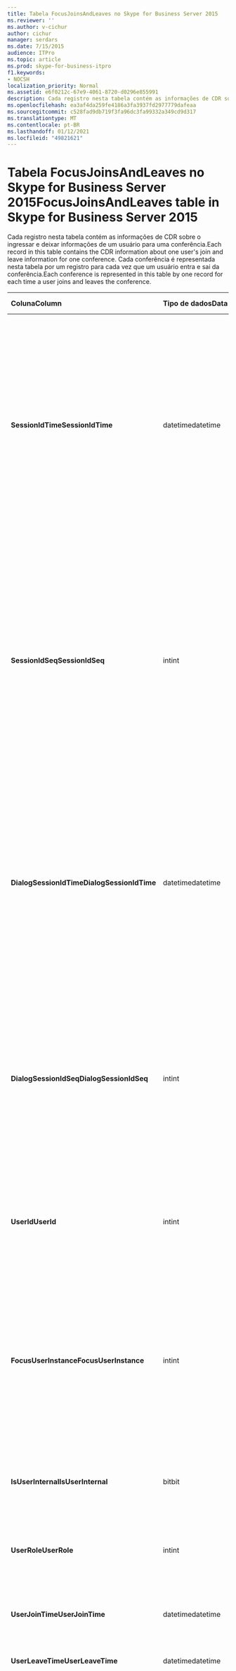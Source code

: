 ```yaml
---
title: Tabela FocusJoinsAndLeaves no Skype for Business Server 2015
ms.reviewer: ''
ms.author: v-cichur
author: cichur
manager: serdars
ms.date: 7/15/2015
audience: ITPro
ms.topic: article
ms.prod: skype-for-business-itpro
f1.keywords:
- NOCSH
localization_priority: Normal
ms.assetid: e6f0212c-67e9-4061-8720-d0296e855991
description: Cada registro nesta tabela contém as informações de CDR sobre o ingressar e deixar informações de um usuário para uma conferência. Cada conferência é representada nesta tabela por um registro para cada vez que um usuário entra e sai da conferência.
ms.openlocfilehash: ea3af4da259fe4186a3fa3937fd2977779dafeaa
ms.sourcegitcommit: c528fad9db719f3fa96dc3fa99332a349cd9d317
ms.translationtype: MT
ms.contentlocale: pt-BR
ms.lasthandoff: 01/12/2021
ms.locfileid: "49821621"
---
```

# <a name="focusjoinsandleaves-table-in-skype-for-business-server-2015"></a><span data-ttu-id="310e7-104">Tabela FocusJoinsAndLeaves no Skype for Business Server 2015</span><span class="sxs-lookup"><span data-stu-id="310e7-104">FocusJoinsAndLeaves table in Skype for Business Server 2015</span></span>
 
<span data-ttu-id="310e7-105">Cada registro nesta tabela contém as informações de CDR sobre o ingressar e deixar informações de um usuário para uma conferência.</span><span class="sxs-lookup"><span data-stu-id="310e7-105">Each record in this table contains the CDR information about one user's join and leave information for one conference.</span></span> <span data-ttu-id="310e7-106">Cada conferência é representada nesta tabela por um registro para cada vez que um usuário entra e sai da conferência.</span><span class="sxs-lookup"><span data-stu-id="310e7-106">Each conference is represented in this table by one record for each time a user joins and leaves the conference.</span></span>
  
|<span data-ttu-id="310e7-107">**Coluna**</span><span class="sxs-lookup"><span data-stu-id="310e7-107">**Column**</span></span>|<span data-ttu-id="310e7-108">**Tipo de dados**</span><span class="sxs-lookup"><span data-stu-id="310e7-108">**Data Type**</span></span>|<span data-ttu-id="310e7-109">**Chave/Índice**</span><span class="sxs-lookup"><span data-stu-id="310e7-109">**Key/Index**</span></span>|<span data-ttu-id="310e7-110">**Detalhes**</span><span class="sxs-lookup"><span data-stu-id="310e7-110">**Details**</span></span>|
|:-----|:-----|:-----|:-----|
|<span data-ttu-id="310e7-111">**SessionIdTime**</span><span class="sxs-lookup"><span data-stu-id="310e7-111">**SessionIdTime**</span></span> <br/> |<span data-ttu-id="310e7-112">datetime</span><span class="sxs-lookup"><span data-stu-id="310e7-112">datetime</span></span>  <br/> |<span data-ttu-id="310e7-113">Primário, externo</span><span class="sxs-lookup"><span data-stu-id="310e7-113">Primary, Foreign</span></span>  <br/> |<span data-ttu-id="310e7-114">Hora da instância da conferência.</span><span class="sxs-lookup"><span data-stu-id="310e7-114">Time of conference instance.</span></span> <span data-ttu-id="310e7-115">Usado em conjunto com **SessionIdSeq para** identificar exclusivamente uma instância de conferência.</span><span class="sxs-lookup"><span data-stu-id="310e7-115">Used in conjunction with **SessionIdSeq** to uniquely identify a conference instance.</span></span> <span data-ttu-id="310e7-116">Consulte a [tabela Conferências no Skype for Business Server 2015](conferences.md) para obter mais informações.</span><span class="sxs-lookup"><span data-stu-id="310e7-116">See the [Conferences table in Skype for Business Server 2015](conferences.md) for more information.</span></span> <br/> |
|<span data-ttu-id="310e7-117">**SessionIdSeq**</span><span class="sxs-lookup"><span data-stu-id="310e7-117">**SessionIdSeq**</span></span> <br/> |<span data-ttu-id="310e7-118">int</span><span class="sxs-lookup"><span data-stu-id="310e7-118">int</span></span>  <br/> |<span data-ttu-id="310e7-119">Primário, externo</span><span class="sxs-lookup"><span data-stu-id="310e7-119">Primary, Foreign</span></span>  <br/> |<span data-ttu-id="310e7-120">Número de ID para identificar a instância da conferência.</span><span class="sxs-lookup"><span data-stu-id="310e7-120">ID number to identify the conference instance.</span></span> <span data-ttu-id="310e7-121">Usado em conjunto com **SessionIdTime** para identificar exclusivamente uma instância de conferência.</span><span class="sxs-lookup"><span data-stu-id="310e7-121">Used in conjunction with **SessionIdTime** to uniquely identify a conference instance.</span></span> <span data-ttu-id="310e7-122">Consulte a [tabela Conferências no Skype for Business Server 2015](conferences.md) para obter mais informações.</span><span class="sxs-lookup"><span data-stu-id="310e7-122">See the [Conferences table in Skype for Business Server 2015](conferences.md) for more information.</span></span> <br/> |
|<span data-ttu-id="310e7-123">**DialogSessionIdTime**</span><span class="sxs-lookup"><span data-stu-id="310e7-123">**DialogSessionIdTime**</span></span> <br/> |<span data-ttu-id="310e7-124">datetime</span><span class="sxs-lookup"><span data-stu-id="310e7-124">datetime</span></span>  <br/> |<span data-ttu-id="310e7-125">Primário, Estrangeiro</span><span class="sxs-lookup"><span data-stu-id="310e7-125">Primary, Foreign</span></span>  <br/> |<span data-ttu-id="310e7-126">Tempo da solicitação de sessão.</span><span class="sxs-lookup"><span data-stu-id="310e7-126">Time of session request.</span></span> <span data-ttu-id="310e7-127">Usado em conjunto com **SessionIdSeq** para identificar exclusivamente uma sessão.</span><span class="sxs-lookup"><span data-stu-id="310e7-127">Used in conjunction with **SessionIdSeq** to uniquely identify a session.</span></span> <span data-ttu-id="310e7-128">Consulte a [tabela Dialogs no Skype for Business Server 2015](dialogs.md) para obter mais informações.</span><span class="sxs-lookup"><span data-stu-id="310e7-128">See the [Dialogs table in Skype for Business Server 2015](dialogs.md) for more information.</span></span> <br/> |
|<span data-ttu-id="310e7-129">**DialogSessionIdSeq**</span><span class="sxs-lookup"><span data-stu-id="310e7-129">**DialogSessionIdSeq**</span></span> <br/> |<span data-ttu-id="310e7-130">int</span><span class="sxs-lookup"><span data-stu-id="310e7-130">int</span></span>  <br/> |<span data-ttu-id="310e7-131">Primário, Estrangeiro</span><span class="sxs-lookup"><span data-stu-id="310e7-131">Primary, Foreign</span></span>  <br/> |<span data-ttu-id="310e7-132">O número de ID para identificar a sessão.</span><span class="sxs-lookup"><span data-stu-id="310e7-132">ID number to identify the session.</span></span> <span data-ttu-id="310e7-133">Usado em conjunto com **SessionIdTime** para identificar exclusivamente uma sessão.</span><span class="sxs-lookup"><span data-stu-id="310e7-133">Used in conjunction with **SessionIdTime** to uniquely identify a session.</span></span> <span data-ttu-id="310e7-134">consulte a [tabela Dialogs no Skype for Business Server 2015](dialogs.md) para obter mais informações.</span><span class="sxs-lookup"><span data-stu-id="310e7-134">see the [Dialogs table in Skype for Business Server 2015](dialogs.md) for more information.</span></span> <br/> |
|<span data-ttu-id="310e7-135">**UserId**</span><span class="sxs-lookup"><span data-stu-id="310e7-135">**UserId**</span></span> <br/> |<span data-ttu-id="310e7-136">int</span><span class="sxs-lookup"><span data-stu-id="310e7-136">int</span></span>  <br/> |<span data-ttu-id="310e7-137">Externo</span><span class="sxs-lookup"><span data-stu-id="310e7-137">Foreign</span></span>  <br/> |<span data-ttu-id="310e7-138">Número exclusivo que identifica esse usuário, referenciado na [tabela Usuários.](users.md)</span><span class="sxs-lookup"><span data-stu-id="310e7-138">Unique number identifying this user, referenced from the [Users table](users.md).</span></span>  <br/> |
|<span data-ttu-id="310e7-139">**FocusUserInstance**</span><span class="sxs-lookup"><span data-stu-id="310e7-139">**FocusUserInstance**</span></span> <br/> |<span data-ttu-id="310e7-140">int</span><span class="sxs-lookup"><span data-stu-id="310e7-140">int</span></span>  <br/> ||<span data-ttu-id="310e7-141">Se um usuário estiver conectado em vários computadores ou dispositivos ao mesmo tempo, **UserInstance** será usado para identificar exclusivamente a combinação de usuário/dispositivo.</span><span class="sxs-lookup"><span data-stu-id="310e7-141">If a user is logged on at multiple computers or devices at the same time, **UserInstance** is used to uniquely identify the user/device combination.</span></span> <br/> |
|<span data-ttu-id="310e7-142">**IsUserInternal**</span><span class="sxs-lookup"><span data-stu-id="310e7-142">**IsUserInternal**</span></span> <br/> |<span data-ttu-id="310e7-143">bit</span><span class="sxs-lookup"><span data-stu-id="310e7-143">bit</span></span>  <br/> | <br/> |<span data-ttu-id="310e7-144">Se o usuário se registrou internamente ou não.</span><span class="sxs-lookup"><span data-stu-id="310e7-144">Whether the user logged on from internal or not.</span></span>  <br/> |
|<span data-ttu-id="310e7-145">**UserRole**</span><span class="sxs-lookup"><span data-stu-id="310e7-145">**UserRole**</span></span> <br/> |<span data-ttu-id="310e7-146">int</span><span class="sxs-lookup"><span data-stu-id="310e7-146">int</span></span>  <br/> | <br/> |<span data-ttu-id="310e7-147">A função desse usuário na conferência, como Apresentador ou Participante.</span><span class="sxs-lookup"><span data-stu-id="310e7-147">This user's role in the conference, such as Presenter or Attendee.</span></span>  <br/> |
|<span data-ttu-id="310e7-148">**UserJoinTime**</span><span class="sxs-lookup"><span data-stu-id="310e7-148">**UserJoinTime**</span></span> <br/> |<span data-ttu-id="310e7-149">datetime</span><span class="sxs-lookup"><span data-stu-id="310e7-149">datetime</span></span>  <br/> | <br/> |<span data-ttu-id="310e7-150">A hora em que esse usuário ingressar na conferência.</span><span class="sxs-lookup"><span data-stu-id="310e7-150">The time this user joins the conference.</span></span>  <br/> |
|<span data-ttu-id="310e7-151">**UserLeaveTime**</span><span class="sxs-lookup"><span data-stu-id="310e7-151">**UserLeaveTime**</span></span> <br/> |<span data-ttu-id="310e7-152">datetime</span><span class="sxs-lookup"><span data-stu-id="310e7-152">datetime</span></span>  <br/> | <br/> |<span data-ttu-id="310e7-153">A hora em que esse usuário deixa a conferência.</span><span class="sxs-lookup"><span data-stu-id="310e7-153">The time this user leaves the conference.</span></span>  <br/> |
|<span data-ttu-id="310e7-154">**ClientVerId**</span><span class="sxs-lookup"><span data-stu-id="310e7-154">**ClientVerId**</span></span> <br/> |<span data-ttu-id="310e7-155">int</span><span class="sxs-lookup"><span data-stu-id="310e7-155">int</span></span>  <br/> |<span data-ttu-id="310e7-156">Externo</span><span class="sxs-lookup"><span data-stu-id="310e7-156">Foreign</span></span>  <br/> |<span data-ttu-id="310e7-157">Versão do software cliente do usuário, referenciada na tabela [ClientVersions no Skype for Business Server 2015.](clientversions.md)</span><span class="sxs-lookup"><span data-stu-id="310e7-157">Version of the user's client software, referenced to the [ClientVersions table in Skype for Business Server 2015](clientversions.md).</span></span>  <br/> |
|<span data-ttu-id="310e7-158">**UserEndpointId**</span><span class="sxs-lookup"><span data-stu-id="310e7-158">**UserEndpointId**</span></span> <br/> |<span data-ttu-id="310e7-159">uniqueIdentifier</span><span class="sxs-lookup"><span data-stu-id="310e7-159">uniqueIdentifier</span></span>  <br/> ||<span data-ttu-id="310e7-160">Identificador global exclusivo (GUID) do ponto de extremidade usado na conferência.</span><span class="sxs-lookup"><span data-stu-id="310e7-160">Globally unique identifier (GUID) of the endpoint used in the conference.</span></span>  <br/> <span data-ttu-id="310e7-161">Este campo foi introduzido no Microsoft Lync Server 2013.</span><span class="sxs-lookup"><span data-stu-id="310e7-161">This field was introduced in Microsoft Lync Server 2013.</span></span>  <br/> |
|<span data-ttu-id="310e7-162">**LastModifiedTime**</span><span class="sxs-lookup"><span data-stu-id="310e7-162">**LastModifiedTime**</span></span> <br/> |<span data-ttu-id="310e7-163">Datetime</span><span class="sxs-lookup"><span data-stu-id="310e7-163">Datetime</span></span>  <br/> ||<span data-ttu-id="310e7-164">Para uso interno pelo serviço de Monitoramento.</span><span class="sxs-lookup"><span data-stu-id="310e7-164">For internal use by the Monitoring service.</span></span>  <br/> <span data-ttu-id="310e7-165">Esse campo foi introduzido no Skype for Business Server 2015.</span><span class="sxs-lookup"><span data-stu-id="310e7-165">This field was introduced in Skype for Business Server 2015.</span></span>  <br/> |
   

